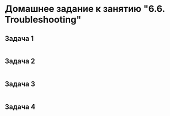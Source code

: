 # Домашнее задание к занятию "6.6. Troubleshooting"
## Задача 1
```console

```


## Задача 2
```console
```

## Задача 3
```console

```
## Задача 4
```console

```
